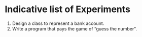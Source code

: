 # Indicative list of Experiments
1)  Design a class to represent a bank account.
2)  Write a program that pays the game of “guess the number".
